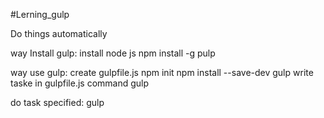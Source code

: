 #Lerning_gulp

Do things automatically

way Install gulp:
  install node js
  npm install -g pulp
  
way use gulp:
  create gulpfile.js
  npm init
  npm install --save-dev gulp
  write taske in gulpfile.js
  command gulp
  
do task specified:
  gulp <task name>
